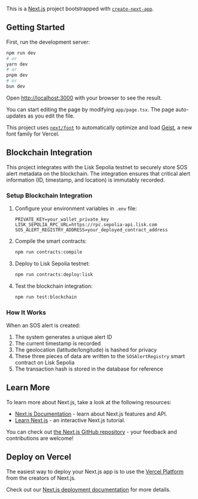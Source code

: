 This is a [Next.js](https://nextjs.org) project bootstrapped with [`create-next-app`](https://nextjs.org/docs/app/api-reference/cli/create-next-app).

## Getting Started

First, run the development server:

```bash
npm run dev
# or
yarn dev
# or
pnpm dev
# or
bun dev
```

Open [http://localhost:3000](http://localhost:3000) with your browser to see the result.

You can start editing the page by modifying `app/page.tsx`. The page auto-updates as you edit the file.

This project uses [`next/font`](https://nextjs.org/docs/app/building-your-application/optimizing/fonts) to automatically optimize and load [Geist](https://vercel.com/font), a new font family for Vercel.

## Blockchain Integration

This project integrates with the Lisk Sepolia testnet to securely store SOS alert metadata on the blockchain. The integration ensures that critical alert information (ID, timestamp, and location) is immutably recorded.

### Setup Blockchain Integration

1. Configure your environment variables in `.env` file:
   ```
   PRIVATE_KEY=your_wallet_private_key
   LISK_SEPOLIA_RPC_URL=https://rpc.sepolia-api.lisk.com
   SOS_ALERT_REGISTRY_ADDRESS=your_deployed_contract_address
   ```

2. Compile the smart contracts:
   ```bash
   npm run contracts:compile
   ```

3. Deploy to Lisk Sepolia testnet:
   ```bash
   npm run contracts:deploy:lisk
   ```

4. Test the blockchain integration:
   ```bash
   npm run test:blockchain
   ```

### How It Works

When an SOS alert is created:
1. The system generates a unique alert ID
2. The current timestamp is recorded
3. The geolocation (latitude/longitude) is hashed for privacy
4. These three pieces of data are written to the `SOSAlertRegistry` smart contract on Lisk Sepolia
5. The transaction hash is stored in the database for reference

## Learn More

To learn more about Next.js, take a look at the following resources:

- [Next.js Documentation](https://nextjs.org/docs) - learn about Next.js features and API.
- [Learn Next.js](https://nextjs.org/learn) - an interactive Next.js tutorial.

You can check out [the Next.js GitHub repository](https://github.com/vercel/next.js) - your feedback and contributions are welcome!

## Deploy on Vercel

The easiest way to deploy your Next.js app is to use the [Vercel Platform](https://vercel.com/new?utm_medium=default-template&filter=next.js&utm_source=create-next-app&utm_campaign=create-next-app-readme) from the creators of Next.js.

Check out our [Next.js deployment documentation](https://nextjs.org/docs/app/building-your-application/deploying) for more details.
